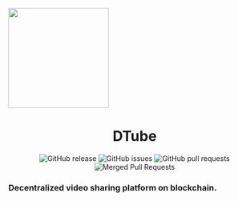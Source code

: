 <img align="center" src="https://github.com/AkhileshThite/DTube/blob/main/public/readme.png" width="200" height="200"></img>

<h1 align="center">DTube</h1>

<div align="center">
  <img src="https://img.shields.io/github/v/release/AkhileshThite/DTube" alt="GitHub release" />
  <img src="https://img.shields.io/github/issues/AkhileshThite/DTube" alt="GitHub issues" />
  <img src="https://img.shields.io/github/issues-pr/AkhileshThite/DTube" alt="GitHub pull requests" />
  <img src="https://img.shields.io/github/issues-search/AkhileshThite/DTube?label=merged%20PRs&query=is%3Apr+is%3Aclosed+is%3Amerged&color=purple" alt="Merged Pull Requests" />
</div>

<h3 aign="center">Decentralized video sharing platform on blockchain.</h3>
